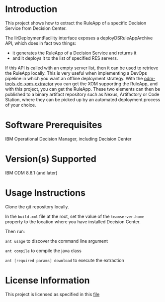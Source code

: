 Introduction
==============
This project shows how to extract the RuleApp of a specific Decision Service from Decision Center.

The IlrDeploymentFacility interface exposes a deployDSRuleAppArchive API, which does in fact two things:
- it generates the RuleApp of a Decision Service and returns it
- and it deploys it to the list of specified RES servers.

If this API is called with an empty server list, then it can be used to retrieve the RuleApp locally.
This is very useful when implementing a DevOps pipeline in which you want an offline deployment strategy.
With the [odm-tools-dc-xom-extractor](https://git.ng.bluemix.net/guilhem.molines/odm-tools-dc-xom-extractor) you can get the XOM supporting the RuleApp, and with this project, you can get the RuleApp.
These two elements can then be published to a binary artifact repository such as Nexus, Artifactory or Code Station, where they can be picked up by an automated deployment process of your choice.


Software Prerequisites
========================
IBM Operational Decision Manager, including Decision Center

Version(s) Supported
======================
IBM ODM 8.8.1 (and later)

Usage Instructions
===================
Clone the git repository locally.

In the `build.xml` file at the root, set the value of the `teamserver.home` property to the location where you have installed Decision Center.

Then run:

`ant usage` to discover the command line argument

`ant compile` to compile the java class

`ant [required params] download` to execute the extraction


License Information
====================
This project is licensed as specified in this [file](https://git.ng.bluemix.net/guilhem.molines/odm-tools-dc-ruleapp-extractor/blob/master/IBMLicense.txt)
